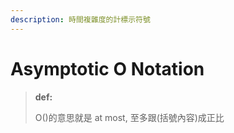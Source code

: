 ```yaml
---
description: 時間複雜度的計標示符號
---
```


# Asymptotic O Notation



> **def:**
>
> &#x20;        O()的意思就是 at most, 至多跟(括號內容)成正比
